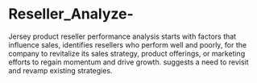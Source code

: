 # Reseller_Analyze-
Jersey product reseller performance analysis starts with factors that influence sales, identifies resellers who perform well and poorly, for the company to revitalize its sales strategy, product offerings, or marketing efforts to regain momentum and drive growth. suggests a need to revisit and revamp existing strategies.
